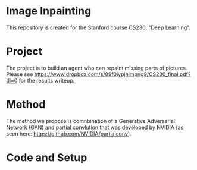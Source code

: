 # Image Inpainting 
This repository is created for the Stanford course CS230, "Deep Learning".

# Project
The project is to build an agent who can repaint missing parts of pictures. Please see https://www.dropbox.com/s/89f0iypjhimpng9/CS230_final.pdf?dl=0 for the results writeup.

# Method
The method we propose is comnbination of a Generative Adversarial Network (GAN) and partial convlution that was developed by NVIDIA (as seen here: https://github.com/NVIDIA/partialconv).

# Code and Setup
